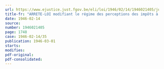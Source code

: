 ```yaml
---
url: https://www.ejustice.just.fgov.be/eli/loi/1946/02/14/1946021405/justel
title-fr: "ARRETE-LOI modifiant le régime des perceptions des impôts à la source sur les pensions de retraite et de survie"
date: 1946-02-14
source:
number: 1946021405
page: 1748
case: 1946-02-14/35
publication: 1946-03-01
starts:
modifies:
pdf-original:
pdf-consolidated:
---
```


